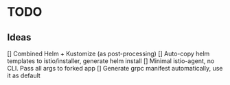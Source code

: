 # TODO

## Ideas

[] Combined Helm + Kustomize (as post-processing)
[] Auto-copy helm templates to istio/installer, generate helm install
[] Minimal istio-agent, no CLI. Pass all args to forked app
[] Generate grpc manifest automatically, use it as default


